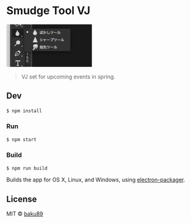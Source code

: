 # Smudge Tool VJ

![](thumb.png)

> VJ set for upcoming events in spring.

## Dev

```
$ npm install
```

### Run

```
$ npm start
```

### Build

```
$ npm run build
```

Builds the app for OS X, Linux, and Windows, using [electron-packager](https://github.com/maxogden/electron-packager).


## License

MIT © [baku89](http://baku89.com)
